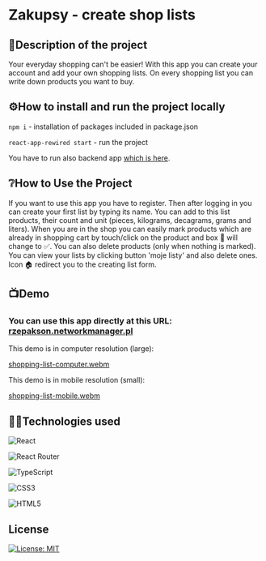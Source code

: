 
# Zakupsy - create shop lists


## 📝Description of the project 

Your everyday shopping can't be easier!
With this app you can create your account and add your own shopping lists. On every shopping list you can write down products you want to buy.


## ⚙️How to install and run the project locally

`npm i` - installation of packages included in package.json

`react-app-rewired start` - run the project

You have to run also backend app [which is here](https://github.com/Rzepakson/ShoppingListBack).
## ❔How to Use the Project

If you want to use this app you have to register. Then after logging in you can create your first list by typing its name. You can add to this list products, their count and unit (pieces, kilograms, decagrams, grams and liters). When you are in the shop you can easily mark products which are already in shopping cart by touch/click on the product and box 🔲 will change to ✅. You can also delete products (only when nothing is marked). You can view your lists by clicking button 'moje listy' and also delete ones. Icon 🏠 redirect you to the creating list form.
## 📺Demo

### You can use this app directly at this URL: [rzepakson.networkmanager.pl](rzepakson.networkmanager.pl)



This demo is in computer resolution (large):


[shopping-list-computer.webm](https://user-images.githubusercontent.com/115928023/229292022-102047d8-f248-475c-9f6b-ccd456ce95ae.webm)



This demo is in mobile resolution (small):


[shopping-list-mobile.webm](https://user-images.githubusercontent.com/115928023/229292037-fa1938a4-7582-49fd-8d0b-7c638093d32d.webm)

## 👨‍💻Technologies used

![React](https://img.shields.io/badge/react-%2320232a.svg?style=for-the-badge&logo=react&logoColor=%2361DAFB)

![React Router](https://img.shields.io/badge/React_Router-CA4245?style=for-the-badge&logo=react-router&logoColor=white)

![TypeScript](https://img.shields.io/badge/typescript-%23007ACC.svg?style=for-the-badge&logo=typescript&logoColor=white)

![CSS3](https://img.shields.io/badge/css3-%231572B6.svg?style=for-the-badge&logo=css3&logoColor=white)

![HTML5](https://img.shields.io/badge/html5-%23E34F26.svg?style=for-the-badge&logo=html5&logoColor=white)
## License
[![License: MIT](https://img.shields.io/badge/License-MIT-yellow.svg)](https://opensource.org/licenses/MIT)
